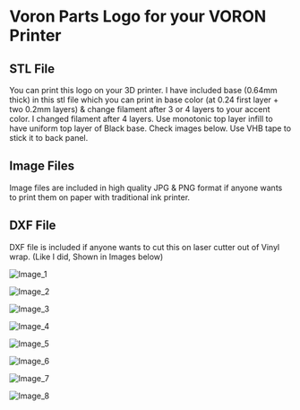 # Voron Parts Logo for your VORON Printer

## STL File
You can print this logo on your 3D printer. I have included base (0.64mm thick) in this stl file which you can print in base color (at 0.24 first layer + two 0.2mm layers) & change filament after 3 or 4 layers to your accent color. I changed filament after 4 layers. Use monotonic top layer infill to have uniform top layer of Black base. Check images below. Use VHB tape to stick it to back panel.

## Image Files
Image files are included in high quality JPG & PNG format if anyone wants to print them on paper with traditional ink printer.

## DXF File
DXF file is included if anyone wants to cut this on laser cutter out of Vinyl wrap. (Like I did, Shown in Images below)


![Image_1](Images/Image_1.jpg)

![Image_2](Images/Image_2.jpg)

![Image_3](Images/Image_3.jpg)

![Image_4](Images/Image_4.jpg)

![Image_5](Images/Image_5.jpg)

![Image_6](Images/Image_6.jpg)

![Image_7](Images/Image_7.jpg)

![Image_8](Images/Image_8.jpg)
